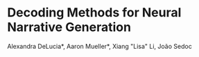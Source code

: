 # Decoding Methods for Neural Narrative Generation
Alexandra DeLucia\*, Aaron Mueller\*, Xiang "Lisa" Li, João Sedoc



